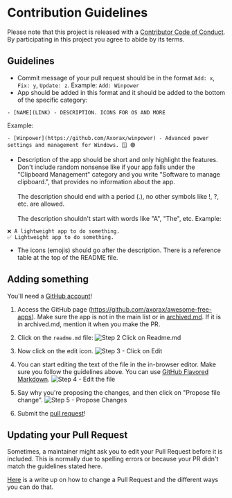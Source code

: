 # Contribution Guidelines

Please note that this project is released with a [Contributor Code of Conduct](code-of-conduct.md). By participating in this project you agree to abide by its terms.

## Guidelines

- Commit message of your pull request should be in the format `Add: x`, `Fix: y`, `Update: z`. Example: `Add: Winpower`
- App should be added in this format and it should be added to the bottom of the specific category:

```
- [NAME](LINK) - DESCRIPTION. ICONS FOR OS AND MORE
```

Example:

```
- [Winpower](https://github.com/Axorax/winpower) - Advanced power settings and management for Windows. 🪟 🟢
```

- Description of the app should be short and only highlight the features. Don't include random nonsense like if your app falls under the "Clipboard Management" category and you write "Software to manage clipboard.", that provides no information about the app. <br><br> The description should end with a period (.), no other symbols like !, ?, etc. are allowed. <br><br> The description shouldn't start with words like "A", "The", etc. Example:

```
❌ A lightweight app to do something.
✅ Lightweight app to do something.
```

- The icons (emojis) should go after the description. There is a reference table at the top of the README file.

## Adding something

You'll need a [GitHub account](https://github.com/join)!

1. Access the GitHub page (https://github.com/axorax/awesome-free-apps). Make sure the app is not in the main list or in [archived.md](archived.md). If it is in archived.md, mention it when you make the PR.

2. Click on the `readme.md` file: ![Step 2 Click on Readme.md](https://cloud.githubusercontent.com/assets/170270/9402920/53a7e3ea-480c-11e5-9d81-aecf64be55eb.png)
3. Now click on the edit icon. ![Step 3 - Click on Edit](https://cloud.githubusercontent.com/assets/170270/9402927/6506af22-480c-11e5-8c18-7ea823530099.png)
4. You can start editing the text of the file in the in-browser editor. Make sure you follow the guidelines above. You can use [GitHub Flavored Markdown](https://help.github.com/articles/github-flavored-markdown/). ![Step 4 - Edit the file](https://cloud.githubusercontent.com/assets/170270/9402932/7301c3a0-480c-11e5-81f5-7e343b71674f.png)
5. Say why you're proposing the changes, and then click on "Propose file change". ![Step 5 - Propose Changes](https://cloud.githubusercontent.com/assets/170270/9402937/7dd0652a-480c-11e5-9138-bd14244593d5.png)
6. Submit the [pull request](https://help.github.com/articles/using-pull-requests/)!

## Updating your Pull Request

Sometimes, a maintainer might ask you to edit your Pull Request before it is included. This is normally due to spelling errors or because your PR didn't match the guidelines stated here.

[Here](https://github.com/RichardLitt/knowledge/blob/master/github/amending-a-commit-guide.md) is a write up on how to change a Pull Request and the different ways you can do that.